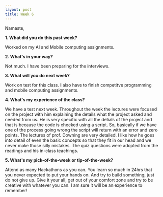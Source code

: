 ```yaml
---
layout: post
title: Week 6
---
```

Namaste,

**1. What did you do this past week?**

Worked on my AI and Mobile computing assignments.

**2. What's in your way?**

Not much. I have been preparing for the interviews.

**3. What will you do next week?**

Work on test for this class.
I also have to finish competitve programming and mobile computing assignments.

**4. What's my experience of the class?**

We have a test next week. Throughout the week the lectures were focused on the project with him explaining the details what the project asked and needed from us. He is very specific with all the detials of the project and that is because the code is checked using a script. So, basically if we have one of the process going wrong the script will return with an error and zero points. The lectures of prof. Downing are very detailed. I like how he goes into detail of even the basic concepts so that they fit in our head and we never make those silly mistakes. The quiz questions were adopted from the readings and his in-class teachings.

**5. What's my pick-of-the-week or tip-of-the-week?**

Attend as many Hackathons as you can. You learn so much in 24hrs that you never expected to put your hands on. And try to build something, just do not give up. Give it your all, get out of your comfort zone and try to be creative with whatever you can. I am sure it will be an experience to remember!
